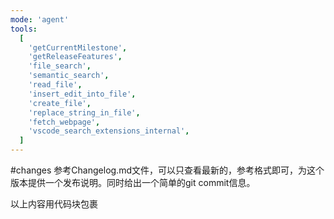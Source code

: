 ```yaml
---
mode: 'agent'
tools:
  [
    'getCurrentMilestone',
    'getReleaseFeatures',
    'file_search',
    'semantic_search',
    'read_file',
    'insert_edit_into_file',
    'create_file',
    'replace_string_in_file',
    'fetch_webpage',
    'vscode_search_extensions_internal',
  ]
---
```


#changes 参考Changelog.md文件，可以只查看最新的，参考格式即可，为这个版本提供一个发布说明。同时给出一个简单的git commit信息。

以上内容用代码块包裹
